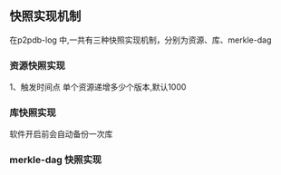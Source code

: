## 快照实现机制
在p2pdb-log 中,一共有三种快照实现机制，分别为资源、库、merkle-dag

### 资源快照实现
1、触发时间点
单个资源递增多少个版本,默认1000


### 库快照实现
软件开启前会自动备份一次库




### merkle-dag 快照实现


